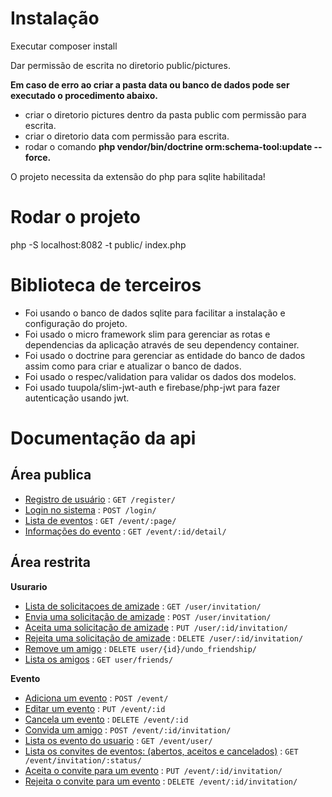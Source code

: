 # Instalação
Executar composer install

Dar permissão de escrita no diretorio public/pictures.

**Em caso de erro ao criar a pasta data ou banco de dados pode ser executado o procedimento abaixo.**

- criar o diretorio pictures dentro da pasta public com permissão para escrita.
- criar o diretorio data com permissão para escrita.
- rodar o comando **php vendor/bin/doctrine orm:schema-tool:update --force.**

O projeto necessita da extensão do php para sqlite habilitada!

# Rodar o projeto
php -S localhost:8082 -t public/ index.php

# Biblioteca de terceiros
- Foi usando o banco de dados sqlite para facilitar a instalação e configuração do projeto.
- Foi usado o micro framework slim para gerenciar as rotas e dependencias da aplicação através de seu dependency container.
- Foi usado o doctrine para gerenciar as entidade do banco de dados assim como para criar e atualizar o banco de dados.
- Foi usado o respec/validation para validar os dados dos modelos.
- Foi usado tuupola/slim-jwt-auth e firebase/php-jwt para fazer autenticação usando jwt.

# Documentação da api

## Área publica
* [Registro de usuário](doc/login/register.md) : `GET /register/`
* [Login no sistema](doc/login/login.md) : `POST /login/`
* [Lista de eventos](doc/event/event_get.md) : `GET /event/:page/`
* [Informações do evento](doc/event/event_detail.md) : `GET /event/:id/detail/`

## Área restrita
**Usurario**
* [Lista de solicitaçoes de amizade](doc/user/user_invitation_get.md) : `GET /user/invitation/`
* [Envia uma solicitação de amizade](doc/user/user_invitation_post.md) : `POST /user/invitation/`
* [Aceita uma solicitação de amizade](doc/user/user_invitation_put.md) : `PUT /user/:id/invitation/`
* [Rejeita uma solicitação de amizade](doc/user/user_invitation_delete.md) : `DELETE /user/:id/invitation/`
* [Remove um amigo](doc/user/friends_undo.md) : `DELETE user/{id}/undo_friendship/`
* [Lista os amigos](doc/user/friends.md) : `GET user/friends/`

**Evento**
* [Adiciona um evento](doc/event/event_post.md) : `POST /event/`
* [Editar um evento](doc/event/event_put.md) : `PUT /event/:id`
* [Cancela um evento](doc/event/event_delete.md) : `DELETE /event/:id`
* [Convida um amigo](doc/event/event_invitation.md) : `POST /event/:id/invitation/`
* [Lista os evento do usuario](doc/event/event_user.md) : `GET /event/user/`
* [Lista os convites de eventos: (abertos, aceitos e cancelados)](doc/event/register.md) : `GET /event/invitation/:status/`
* [Aceita o convite para um evento](doc/event/register.md) : `PUT /event/:id/invitation/`
* [Rejeita o convite para um evento](doc/event/register.md) : `DELETE /event/:id/invitation/`

